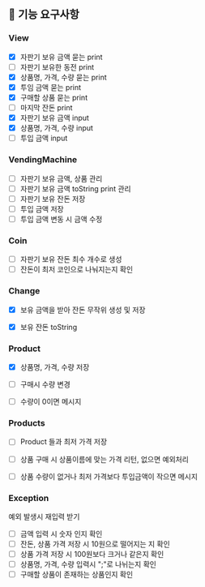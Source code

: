 ## 🚀 기능 요구사항

### View
- [x] 자판기 보유 금액 묻는 print
- [ ] 자판기 보유한 동전 print
- [x] 상품명, 가격, 수량 묻는 print
- [x] 투임 금액 묻는 print
- [x] 구매할 상품 묻는 print
- [ ] 마지막 잔돈 print
- [x] 자판기 보유 금액 input
- [x] 상품명, 가격, 수량 input
- [ ] 투입 금액 input

### VendingMachine
- [ ] 자판기 보유 금액, 상품 관리
- [ ] 자판기 보유 금액 toString print 관리
- [ ] 자판기 보유 잔돈 저장
- [ ] 투입 금액 저장
- [ ] 투입 금액 변동 시 금액 수정

### Coin
- [ ] 자판기 보유 잔돈 최수 개수로 생성
- [ ] 잔돈이 최저 코인으로 나눠지는지 확인

### Change
- [x] 보유 금액을 받아 잔돈 무작위 생성 및 저장
- [x] 보유 잔돈 toString


### Product
- [x] 상품명, 가격, 수량 저장
- [ ] 구매시 수량 변경
- [ ] 수량이 0이면 메시지


### Products
- [ ] Product 들과 최저 가격 저장
- [ ] 상품 구매 시 상품이름에 맞는 가격 리턴, 없으면 예외처리
- [ ] 상품 수량이 없거나 최저 가격보다 투입금액이 작으면 메시지


### Exception
 예외 발생시 재입력 받기
- [ ] 금액 입력 시 숫자 인지 확인
- [ ] 잔돈, 상품 가격 저장 시 10원으로 떨어지는 지 확인
- [ ] 상품 가격 저장 시 100원보다 크거나 같은지 확인
- [ ] 상품명, 가격, 수량 입력시 ";"로 나뉘는지 확인
- [ ] 구매할 상품이 존재하는 상품인지 확인
